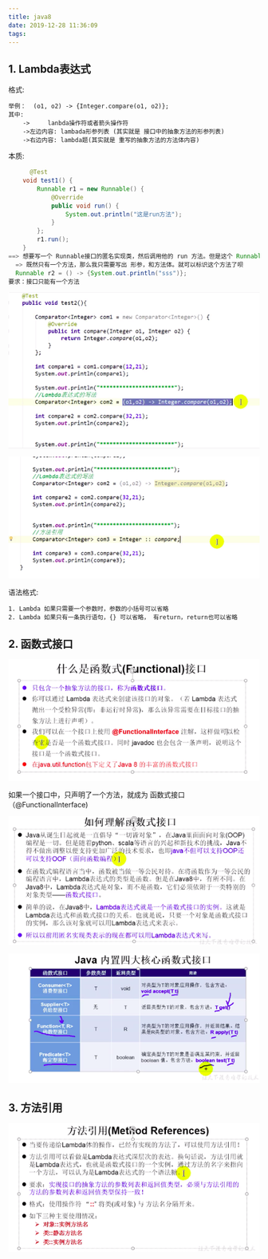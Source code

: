 ```yaml
---
title: java8
date: 2019-12-28 11:36:09
tags:
---
```


## 1. Lambda表达式

格式:

```
举例：  (o1, o2) -> {Integer.compare(o1, o2)};
其中:
	->     lanbda操作符或者箭头操作符
	->左边内容: lambada形参列表 (其实就是 接口中的抽象方法的形参列表)
	->右边内容: lambda题(其实就是 重写的抽象方法的方法体内容)
```

本质:

```java
	  @Test
    void test1() {
        Runnable r1 = new Runnable() {
            @Override
            public void run() {
                System.out.println("这是run方法");
            }
        };
        r1.run();
    }
==> 想要写一个 Runnable接口的匿名实现类，然后调用他的 run 方法。但是这个 Runnable 只有一个方法，那么每次这样写就会很麻烦
  => 既然只有一个方法，那么我只需要写出 形参，和方法体。就可以标识这个方法了呗
  Runnable r2 = () -> {System.out.println("sss")};
要求：接口只能有一个方法
```



![image-20191228114311298](java8/image-20191228114311298.png)

![image-20191228114331578](java8/image-20191228114331578.png)

语法格式:

```
1. Lambda 如果只需要一个参数时，参数的小括号可以省略
2. Lambda 如果只有一条执行语句，{} 可以省略， 有return，return也可以省略
```

## 2. 函数式接口

![image-20191228115913499](java8/image-20191228115913499.png)

如果一个接口中，只声明了一个方法，就成为 函数式接口 （@FunctionalInterface)

![image-20191228115935985](java8/image-20191228115935985.png)

![image-20191228133023696](java8/image-20191228133023696.png)

## 3. 方法引用

![image-20191228134527247](java8/image-20191228134527247.png)
